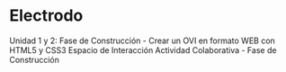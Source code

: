 # Electrodo
Unidad 1 y 2: Fase de Construcción - Crear un OVI en formato WEB con HTML5 y CSS3  Espacio de Interacción Actividad Colaborativa - Fase de Construcción

